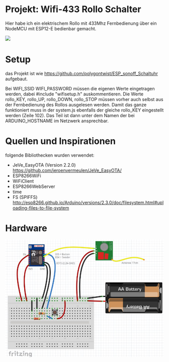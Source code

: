 # Projekt: Wifi-433 Rollo Schalter

Hier habe ich ein elektrischem Rollo mit 433Mhz Fernbedienung über ein NodeMCU mit ESP12-E bedienbar gemacht.


![](https://raw.githubusercontent.com/polygontwist/ESP_Node_Rolloswitch/master/bilder/screenshot.png)

# Setup
das Projekt ist wie https://github.com/polygontwist/ESP_sonoff_Schaltuhr aufgebaut.

Bei WIFI_SSID  WIFI_PASSWORD  müssen die eigenen Werte eingetragen werden, dabei #include "wifisetup.h" auskommentieren.
Die Werte rollo_KEY, rollo_UP, rollo_DOWN, rollo_STOP müssen vorher auch selbst aus der Fernbedienung des Rollos ausgelesen werden.
Damit das ganze funktioniert muss in der system.js ebenfalls der gleiche rollo_KEY eingestellt werden (Zeile 102).
Das Teil ist dann unter dem Namen der bei ARDUINO_HOSTNAME im Netzwerk ansprechbar.

# Quellen und Inspirationen
folgende Bibliothecken wurden verwendet:
* JeVe_EasyOTA (Version 2.2.0) https://github.com/jeroenvermeulen/JeVe_EasyOTA/
* ESP8266WiFi
* WiFiClient
* ESP8266WebServer
* time
* FS (SPIFFS)  http://esp8266.github.io/Arduino/versions/2.3.0/doc/filesystem.html#uploading-files-to-file-system

# Hardware
![Steckplatine](https://github.com/polygontwist/ESP_Node_Rolloswitch/blob/master/bilder/steckplatine_rollo.jpg)
